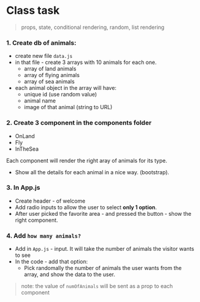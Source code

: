 # Class task

> props, state, conditional rendering, random, list rendering

### 1. Create db of animals:

- create new file `data.js`
- in that file - create 3 arrays with 10 animals for each one.
  - array of land animals
  - array of flying animals
  - array of sea animals
- each animal object in the array will have:
  - unique id (use random value)
  - animal name
  - image of that animal (string to URL)

### 2. Create 3 component in the components folder

- OnLand
- Fly
- InTheSea

Each component will render the right aray of animals for its type.

- Show all the details for each animal in a nice way. (bootstrap).

### 3. In App.js

- Create header - of welcome
- Add radio inputs to allow the user to select **only 1 option**.
- After user picked the favorite area - and pressed the button - show the right component.

### 4. Add `how many animals?`

* Add in `App.js` - input. It will take the number of animals the visitor wants to see
* In the code - add that option:
    * Pick randomally the number of animals the user wants from the array, and show the data to the user. 

> note: the value of `numOfAnimals` will be sent as a prop to each component
